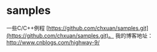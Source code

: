 samples
===================

一些C/C++例程 [https://github.com/chxuan/samples.git](https://github.com/chxuan/samples.git)。
我的博客地址：http://www.cnblogs.com/highway-9/

